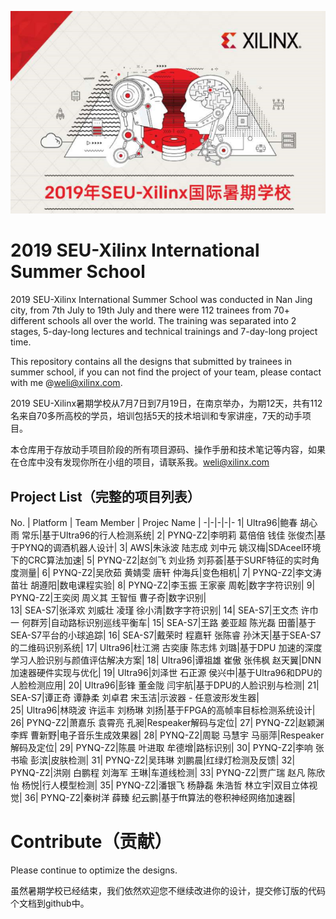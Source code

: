 ![alt tag](./images/SummerCamp.png)
# 2019 SEU-Xilinx International Summer School

2019 SEU-Xilinx International Summer School was conducted in Nan Jing city, from 7th July to 19th July and there were 112 trainees from 70+ different schools all over the world. The training was separated into 2 stages, 5-day-long lectures and technical trainings and  7-day-long project time. 

This repository contains all the designs that submitted by trainees in summer school, if you can not find the project of your team, please contact with me @weli@xilinx.com. 

2019 SEU-Xilinx暑期学校从7月7日到7月19日，在南京举办，为期12天，共有112名来自70多所高校的学员，培训包括5天的技术培训和专家讲座，7天的动手项目。

本仓库用于存放动手项目阶段的所有项目源码、操作手册和技术笔记等内容，如果在仓库中没有发现你所在小组的项目，请联系我。weli@xilinx.com

## Project List（完整的项目列表）

No. | Platform | Team Member | Projec Name |
-|-|-|-|-
1|	Ultra96|鲍春 胡心雨 常乐|基于Ultra96的行人检测系统|
2|	PYNQ-Z2|李明莉	葛倍倍 钱佳 张俊杰|基于PYNQ的调酒机器人设计|
3|	AWS|朱泳波	陆志成	刘中元	姚汉梅|SDAceel环境下的CRC算法加速|
5|	PYNQ-Z2|赵剑飞	刘业扬	刘荪荟|基于SURF特征的实时角度测量|
6|	PYNQ-Z2|吴欣茹	黄婧雯	唐轩	仲海兵|变色相机|
7|	PYNQ-Z2|李文涛	苗壮	胡遵阳|数电课程实验|
8|	PYNQ-Z2|李玉振	王家豪	周乾|数字字符识别|
9|	PYNQ-Z2|王奕闵	周义其	王智恒	曹子奇|数字识别|					
13|	SEA-S7|张泽欢	刘威壮 凌瑾 徐小清|数字字符识别|
14|	SEA-S7|王文杰 许巾一	何群芳|自动路标识别巡线平衡车|
15|	SEA-S7|王路	姜亚超	陈光磊 田蕾|基于SEA-S7平台的小球追踪|
16|	SEA-S7|戴荣时	程嘉轩	张陈睿	孙沐天|基于SEA-S7的二维码识别系统|
17|	Ultra96|杜江溯	古奕康	陈志炜	刘璐|基于DPU 加速的深度学习人脸识别与颜值评估解决方案|
18|	Ultra96|谭祖雄	崔傲	张伟枫	赵天翼|DNN 加速器硬件实现与优化|
19|	Ultra96|刘泽世	石正源	侯兴中|基于Ultra96和DPU的人脸检测应用|
20|	Ultra96|彭锋	董金陇	闫宇航|基于DPU的人脸识别与检测|
21|	SEA-S7|谭正奇	谭静柔	刘卓君	宋玉洁|示波器 - 任意波形发生器|				
25|	Ultra96|林晓波 许运丰 刘杨琳 刘扬|基于FPGA的高帧率目标检测系统设计|
26|	PYNQ-Z2|萧嘉乐	袁霄亮	孔昶|Respeaker解码与定位|
27|	PYNQ-Z2|赵颖渊	李辉	曹新野|电子音乐生成效果器|
28|	PYNQ-Z2|周聪	马慧宇	马丽萍|Respeaker解码及定位|
29|	PYNQ-Z2|陈晨	叶进取	牟德增|路标识别|
30|	PYNQ-Z2|李响	张书瑜	彭滨|皮肤检测|
31|	PYNQ-Z2|吴玮琳	刘鹏晨|红绿灯检测及反馈|
32|	PYNQ-Z2|洪刚	白鹏程	刘海军	王琳|车道线检测|
33|	PYNQ-Z2|贾广瑞	赵凡	陈欣怡	杨悦|行人模型检测|
35|	PYNQ-Z2|潘银飞	杨静磊	朱浩哲	林立宇|双目立体视觉|
36|	PYNQ-Z2|秦树洋	薛臻	纪云鹏|基于fft算法的卷积神经网络加速器|
## 



# Contribute（贡献）

Please continue to optimize the designs.

虽然暑期学校已经结束，我们依然欢迎您不继续改进你的设计，提交修订版的代码个文档到github中。